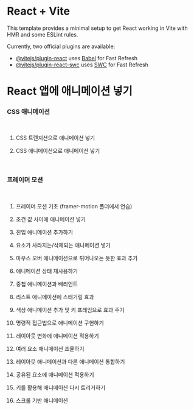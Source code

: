 # React + Vite

This template provides a minimal setup to get React working in Vite with HMR and some ESLint rules.

Currently, two official plugins are available:

- [@vitejs/plugin-react](https://github.com/vitejs/vite-plugin-react/blob/main/packages/plugin-react/README.md) uses [Babel](https://babeljs.io/) for Fast Refresh
- [@vitejs/plugin-react-swc](https://github.com/vitejs/vite-plugin-react-swc) uses [SWC](https://swc.rs/) for Fast Refresh

# React 앱에 애니메이션 넣기

### CSS 애니메이션

<br />

1. CSS 트랜지션으로 애니메이션 넣기

2. CSS 애니메이션으로 애니메이션 넣기

<br />

### 프레이머 모션

<br />

1. 프레이머 모션 기초 (framer-motion 폴더에서 연습)

2. 조건 값 사이에 애니메이션 넣기

3. 진입 애니메이션 추가하기

4. 요소가 사라지는/삭제되는 애니메이션 넣기

5. 마우스 오버 애니메이션으로 튀어나오는 듯한 효과 추가

6. 애니메이션 상태 재사용하기

7. 중첩 애니메이션과 배리언트

8. 리스트 애니메이션에 스태거링 효과

9. 색상 애니메이션 추가 및 키 프레임으로 효과 주기

10. 명령적 접근법으로 애니메이션 구현하기

11. 레이아웃 변화에 애니메이션 적용하기

12. 여러 요소 애니메이션 조율하기

13. 레이아웃 애니메이션과 다른 애니메이션 통합하기

14. 공유된 요소에 애니메이션 적용하기

15. 키를 활용해 애니메이션 다시 트리거하기

16. 스크롤 기반 애니메이션
